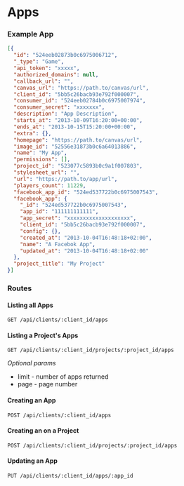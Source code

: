 # Apps

### Example App

```json
[{
  "id": "524eeb02873b0c6975006712",
  "_type": "Game",
  "api_token": "xxxxx",
  "authorized_domains": null,
  "callback_url": "",
  "canvas_url": "https://path.to/canvas/url",
  "client_id": "5bb5c26bacb93e792f000007",
  "consumer_id": "524eeb02784b0c6975007974",
  "consumer_secret": "xxxxxxx",
  "description": "App Description",
  "starts_at": "2013-10-09T16:20:00+00:00",
  "ends_at": "2013-10-15T15:20:00+00:00",
  "extra": {},
  "homepage": "https://path.to/canvas/url",
  "image_id": "52556e31873b0c6a64013886",
  "name": "My App",
  "permissions": [],
  "project_id": "523077c5893b0c9a1f007803",
  "stylesheet_url": "",
  "url": "https://path.to/app/url",
  "players_count": 11229,
  "facebook_app_id": "524ed537722b0c6975007543",
  "facebook_app": {
    "_id": "524ed537722b0c6975007543",
    "app_id": "111111111111",
    "app_secret": "xxxxxxxxxxxxxxxxxxxx",
    "client_id": "5bb5c26bacb93e792f000007",
    "config": {},
    "created_at": "2013-10-04T16:48:18+02:00",
    "name": "A Facebok App",
    "updated_at": "2013-10-04T16:48:18+02:00"
  },
  "project_title": "My Project"
}]
```

### Routes 

#### Listing all Apps

`GET /api/clients/:client_id/apps`

#### Listing a Project's Apps

`GET /api/clients/:client_id/projects/:project_id/apps`

*Optional params*
* limit - number of apps returned
* page  - page number

#### Creating an App

`POST /api/clients/:client_id/apps`

#### Creating an on a Project

`POST /api/clients/:client_id/projects/:project_id/apps`

#### Updating an App

`PUT /api/clients/:client_id/apps/:app_id`
